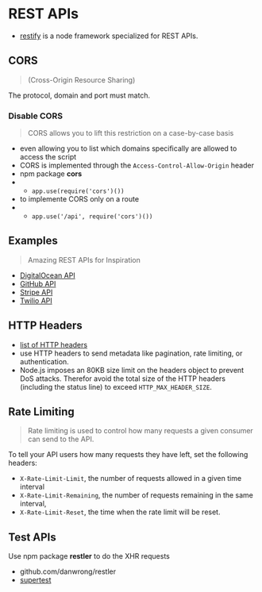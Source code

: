 # REST APIs

* [restify](http://restify.com/) is a node framework specialized for REST APIs.

## CORS 
> (Cross-Origin Resource Sharing)

The protocol, domain and port must match.

### Disable CORS
> CORS allows you to lift this restriction on a case-by-case basis

- even allowing you to list which domains specifically are allowed to access the script
- CORS is implemented through the `Access-Control-Allow-Origin` header
- npm package **cors**
- - `app.use(require('cors')())`
- to implemente CORS only on a route
- - `app.use('/api', require('cors')())`

## Examples

> Amazing REST APIs for Inspiration

* [DigitalOcean API](https://developers.digitalocean.com/documentation/v2/#introduction)
* [GitHub API](https://developer.github.com/v3/)
* [Stripe API](https://stripe.com/docs/api)
* [Twilio API](https://www.twilio.com/docs/api/rest)


## HTTP Headers

* [list of HTTP headers](https://en.wikipedia.org/wiki/List_of_HTTP_header_fields)
* use HTTP headers to send metadata like pagination, rate limiting, or authentication.
* Node.js imposes an 80KB size limit on the headers object to prevent DoS attacks. Therefor avoid the total size of the HTTP headers (including the status line) to exceed `HTTP_MAX_HEADER_SIZE`.

## Rate Limiting

> Rate limiting is used to control how many requests a given consumer can send to the API.

To tell your API users how many requests they have left, set the following headers:

* `X-Rate-Limit-Limit`, the number of requests allowed in a given time interval
* `X-Rate-Limit-Remaining`, the number of requests remaining in the same interval,
* `X-Rate-Limit-Reset`, the time when the rate limit will be reset.


## Test APIs

Use npm package **restler** to do the XHR requests 
- github.com/danwrong/restler
- [supertest](https://github.com/visionmedia/supertest)













